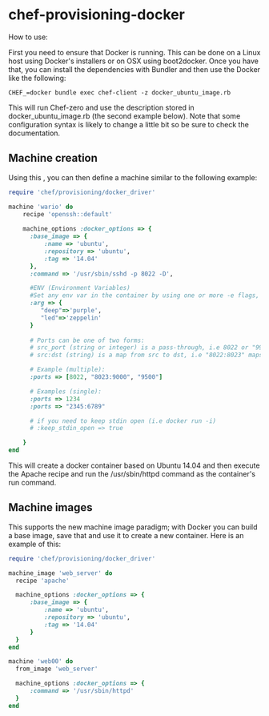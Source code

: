 # chef-provisioning-docker

How to use:

First you need to ensure that Docker is running. This can be done on a Linux host using Docker's installers or on OSX using boot2docker. Once you have that, you can install the dependencies with Bundler and then use the Docker  like the following:

```  
CHEF_=docker bundle exec chef-client -z docker_ubuntu_image.rb
```   

This will run Chef-zero and use the description stored in docker_ubuntu_image.rb (the second example below). Note that some configuration syntax is likely to change a little bit so be sure to check the documentation. 

## Machine creation

Using this , you can then define a machine similar to the following example:

```ruby   
require 'chef/provisioning/docker_driver'

machine 'wario' do
    recipe 'openssh::default'
    
    machine_options :docker_options => {
      :base_image => {
          :name => 'ubuntu',
          :repository => 'ubuntu',
          :tag => '14.04'
      },
      :command => '/usr/sbin/sshd -p 8022 -D',      

      #ENV (Environment Variables)
      #Set any env var in the container by using one or more -e flags, even overriding those already defined by the developer with a Dockerfile ENV
      :arg => {
         "deep"=>'purple',
         "led"=>'zeppelin'
      }
      
      # Ports can be one of two forms:
      # src_port (string or integer) is a pass-through, i.e 8022 or "9933"
      # src:dst (string) is a map from src to dst, i.e "8022:8023" maps 8022 externally to 8023 in the container

      # Example (multiple):
      :ports => [8022, "8023:9000", "9500"] 

      # Examples (single):
      :ports => 1234
      :ports => "2345:6789"

      # if you need to keep stdin open (i.e docker run -i)
      # :keep_stdin_open => true

    }
end
```

This will create a docker container based on Ubuntu 14.04 and
then execute the Apache recipe and run the /usr/sbin/httpd command
as the container's run command. 

## Machine images

This  supports the new machine image paradigm; with Docker you can build a base image, save that and use it to create a new container. Here is an example of this:

```ruby
require 'chef/provisioning/docker_driver'

machine_image 'web_server' do
  recipe 'apache'

  machine_options :docker_options => {
      :base_image => {
          :name => 'ubuntu',
          :repository => 'ubuntu',
          :tag => '14.04'
      }
  }
end

machine 'web00' do
  from_image 'web_server'

  machine_options :docker_options => {
      :command => '/usr/sbin/httpd'
  }
end
```
